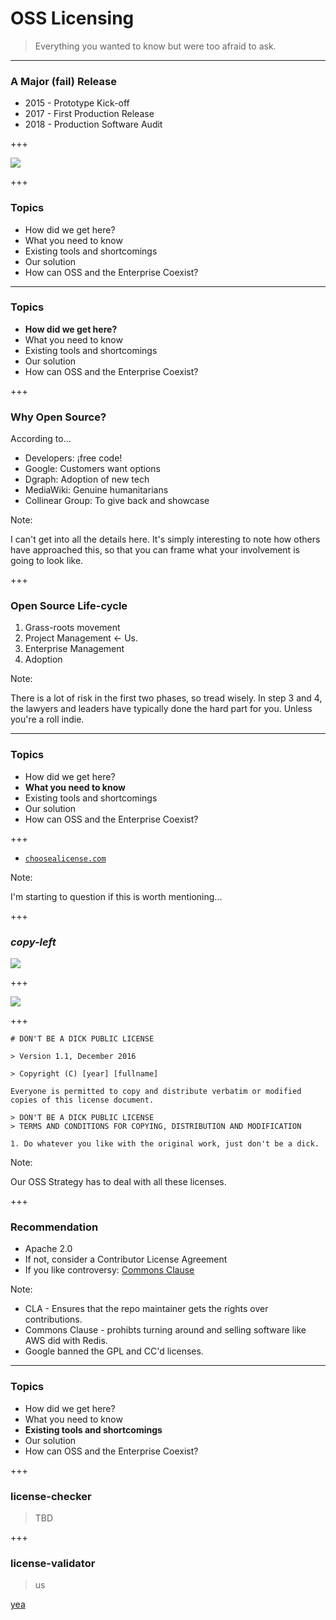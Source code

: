 # OSS Licensing
> Everything you wanted to know but were too afraid to ask.

---

### A Major (fail) Release

* 2015 - Prototype Kick-off
* 2017 - First Production Release
* 2018 - Production Software Audit

+++

![](https://i.imgflip.com/2ohjvu.jpg)

+++

### Topics

* How did we get here?
* What you need to know
* Existing tools and shortcomings
* Our solution
* How can OSS and the Enterprise Coexist?

---

### Topics

* **How did we get here?**
* What you need to know
* Existing tools and shortcomings
* Our solution
* How can OSS and the Enterprise Coexist?

+++

### Why Open Source?

According to...

* Developers: ¡free code!
* Google: Customers want options
* Dgraph: Adoption of new tech
* MediaWiki: Genuine humanitarians
* Collinear Group: To give back and showcase

Note:

I can't get into all the details here. It's simply interesting to note how others have approached this, so that you can frame what your involvement is going to look like.

+++

### Open Source Life-cycle

1. Grass-roots movement
2. Project Management <- Us.
3. Enterprise Management
3. Adoption

Note:

There is a lot of risk in the first two phases, so tread wisely.
In step 3 and 4, the lawyers and leaders have typically done the hard part for you. Unless you're a roll indie.

---

### Topics

* How did we get here?
* **What you need to know**
* Existing tools and shortcomings
* Our solution
* How can OSS and the Enterprise Coexist?

+++

* [`choosealicense.com`](https://choosealicense.com/)

Note:

I'm starting to question if this is worth mentioning...

+++

### *copy-left*

![](https://dwheeler.com/essays/floss-license-slide-image.png)

+++

![](https://alistapart.com/d/considering-open-source-licenses/fig1.png)

+++

```
# DON'T BE A DICK PUBLIC LICENSE

> Version 1.1, December 2016

> Copyright (C) [year] [fullname]

Everyone is permitted to copy and distribute verbatim or modified
copies of this license document.

> DON'T BE A DICK PUBLIC LICENSE
> TERMS AND CONDITIONS FOR COPYING, DISTRIBUTION AND MODIFICATION

1. Do whatever you like with the original work, just don't be a dick.
```

Note:

Our OSS Strategy has to deal with all these licenses.

+++

### Recommendation

* Apache 2.0
* If not, consider a Contributor License Agreement
* If you like controversy: [Commons Clause](https://commonsclause.com/)

Note:

* CLA - Ensures that the repo maintainer gets the rights over contributions.
* Commons Clause - prohibts turning around and selling software like AWS did with Redis.
* Google banned the GPL and CC'd licenses.

---

### Topics

* How did we get here?
* What you need to know
* **Existing tools and shortcomings**
* Our solution
* How can OSS and the Enterprise Coexist?

+++

### license-checker
> TBD


+++

### license-validator
> us

[yea](https://github.com/CollinearGroup/license-validator)